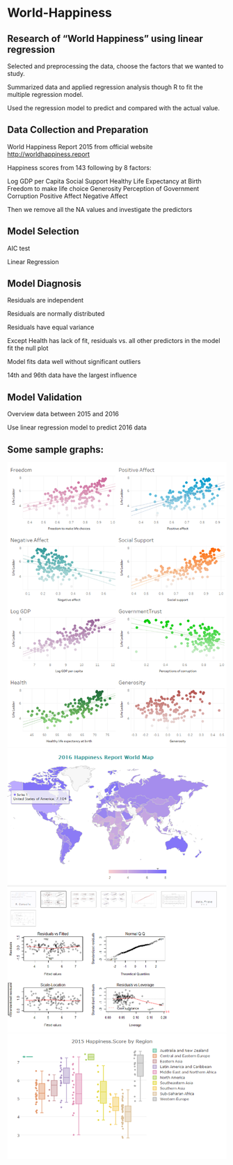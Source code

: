 # World-Happiness
## Research of “World Happiness” using linear regression
Selected and preprocessing the data, choose the factors that we wanted to study.

Summarized data and applied regression analysis though R to fit the multiple regression model.

Used the regression model to predict and compared with the actual value.
## Data Collection and Preparation
World Happiness Report 2015 from official website http://worldhappiness.report

Happiness scores from 143 following by 8 factors: 

Log GDP per Capita
Social Support 
Healthy Life Expectancy at Birth
Freedom to make life choice
Generosity
Perception of Government Corruption 
Positive Affect
Negative Affect

Then we remove all the NA values and investigate the predictors
##  Model Selection
AIC test 

Linear Regression
## Model Diagnosis 
Residuals are independent

Residuals are normally distributed

Residuals have equal variance

Except Health has lack of fit, residuals vs. all other predictors in the model fit the null plot

Model fits data well without significant outliers

14th and 96th data have the largest influence
## Model Validation
Overview data between 2015 and 2016

Use linear regression model to predict 2016 data

## Some sample graphs:
![alt text](https://github.com/lizha0yan/World-Happiness/blob/master/Graphs/HS_vs_Predictor.png)
![alt text](https://github.com/lizha0yan/World-Happiness/blob/master/Graphs/HSworldmap2016.png)
![alt text](https://github.com/lizha0yan/World-Happiness/blob/master/Graphs/Residual%20Analysis.png)
![alt text](https://github.com/lizha0yan/World-Happiness/blob/master/Graphs/HS_Boxplot%20by%20Region2015.png)
